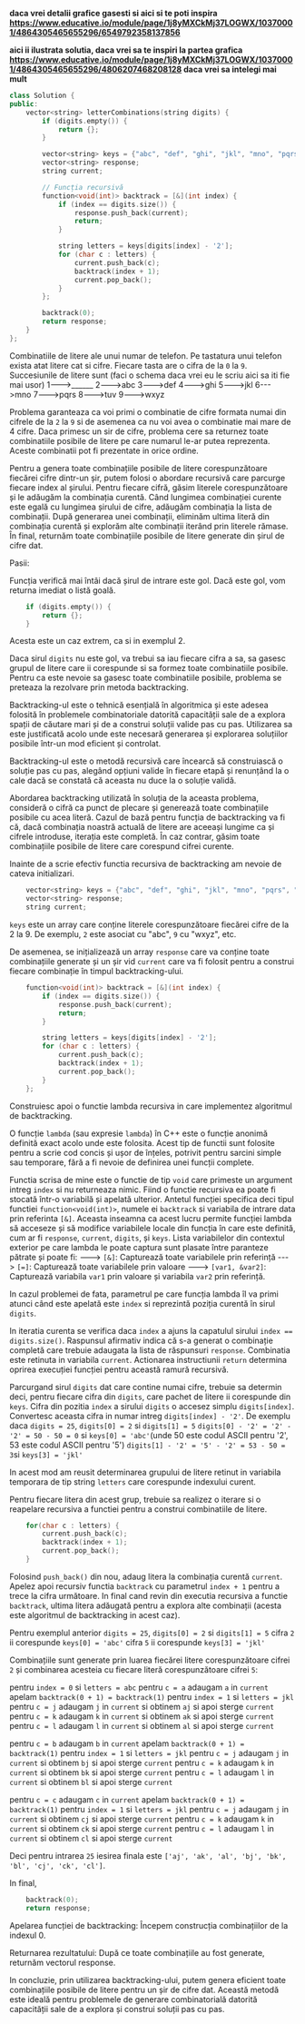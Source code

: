 **daca vrei detalii grafice gasesti si aici si te poti inspira https://www.educative.io/module/page/1j8yMXCkMj37LOGWX/10370001/4864305465655296/6549792358137856**

**aici ii ilustrata solutia, daca vrei sa te inspiri la partea grafica https://www.educative.io/module/page/1j8yMXCkMj37LOGWX/10370001/4864305465655296/4806207468208128  daca vrei sa intelegi mai mult**

```cpp
class Solution {
public:
    vector<string> letterCombinations(string digits) {
        if (digits.empty()) {
            return {};
        }

        vector<string> keys = {"abc", "def", "ghi", "jkl", "mno", "pqrs", "tuv", "wxyz"};
        vector<string> response;
        string current;

        // Funcția recursivă
        function<void(int)> backtrack = [&](int index) {
            if (index == digits.size()) {
                response.push_back(current);
                return;
            }

            string letters = keys[digits[index] - '2'];
            for (char c : letters) {
                current.push_back(c);
                backtrack(index + 1);
                current.pop_back();
            }
        };

        backtrack(0);
        return response;
    }
};

```

Combinatiile de litere ale unui numar de telefon.
Pe tastatura unui telefon exista atat litere cat si cifre.
Fiecare tasta are o cifra de la `0` la `9`. Succesiunile de litere sunt (faci o schema daca vrei eu le scriu aici sa iti fie mai usor)
1--->______
2--->abc
3--->def
4--->ghi
5--->jkl
6--->mno
7--->pqrs
8--->tuv
9--->wxyz

Problema garanteaza ca voi primi o combinatie de cifre formata numai din cifrele de la `2` la `9` si de asemenea ca nu voi avea o combinatie mai mare de 4 cifre.
Daca primesc un sir de cifre, problema cere sa returnez toate combinatiile posibile de litere pe care numarul le-ar putea reprezenta. Aceste combinatii pot fi prezentate in orice ordine.

Pentru a genera toate combinațiile posibile de litere corespunzătoare fiecărei cifre dintr-un șir, putem folosi o abordare recursivă care parcurge fiecare index al șirului. Pentru fiecare cifră, găsim literele corespunzătoare și le adăugăm la combinația curentă. Când lungimea combinației curente este egală cu lungimea șirului de cifre, adăugăm combinația la lista de combinații. După generarea unei combinații, eliminăm ultima literă din combinația curentă și explorăm alte combinații iterând prin literele rămase. În final, returnăm toate combinațiile posibile de litere generate din șirul de cifre dat.

Pasii:

Funcția verifică mai întâi dacă șirul de intrare este gol. Dacă este gol, vom returna imediat o listă goală.

```cpp
    if (digits.empty()) {
        return {};
    }
```
Acesta este un caz extrem, ca si in exemplul 2.

Daca sirul `digits` nu este gol, va trebui sa iau fiecare cifra a sa, sa gasesc grupul de litere care ii corespunde si sa formez toate combinatiile posibile.
Pentru ca este nevoie sa gasesc toate combinatiile posibile, problema se preteaza la rezolvare prin metoda backtracking.

Backtracking-ul este o tehnică esențială în algoritmica și este adesea folosită în problemele combinatoriale datorită capacității sale de a explora spații de căutare mari și de a construi soluții valide pas cu pas. Utilizarea sa este justificată acolo unde este necesară generarea și explorarea soluțiilor posibile într-un mod eficient și controlat.

Backtracking-ul este o metodă recursivă care încearcă să construiască o soluție pas cu pas, alegând opțiuni valide în fiecare etapă și renunțând la o cale dacă se constată că aceasta nu duce la o soluție validă.

Abordarea backtracking utilizată în soluția de la aceasta problema, consideră o cifră ca punct de plecare și generează toate combinațiile posibile cu acea literă.
Cazul de bază pentru funcția de backtracking va fi că, dacă combinația noastră actuală de litere are aceeași lungime ca și cifrele introduse, iterația este completă.
În caz contrar, găsim toate combinațiile posibile de litere care corespund cifrei curente.

Inainte de a scrie efectiv functia recursiva de backtracking am nevoie de cateva initializari.

```cpp
    vector<string> keys = {"abc", "def", "ghi", "jkl", "mno", "pqrs", "tuv", "wxyz"};
    vector<string> response;
    string current;
```

`keys` este un array care conține literele corespunzătoare fiecărei cifre de la 2 la 9.
De exemplu, `2` este asociat cu "abc", `9` cu "wxyz", etc.

De asemenea, se inițializează un array `response` care va conține toate combinațiile generate și un șir vid `current` care va fi folosit pentru a construi fiecare combinație în timpul backtracking-ului.


```cpp
    function<void(int)> backtrack = [&](int index) {
        if (index == digits.size()) {
            response.push_back(current);
            return;
        }

        string letters = keys[digits[index] - '2'];
        for (char c : letters) {
            current.push_back(c);
            backtrack(index + 1);
            current.pop_back();
        }
    };

```

Construiesc apoi o functie lambda recursiva in care implementez algoritmul de backtracking.

O funcție `lambda` (sau expresie `lambda`) în C++ este o funcție anonimă definită exact acolo unde este folosita. Acest tip de functii sunt folosite pentru a scrie cod concis și ușor de înțeles, potrivit pentru sarcini simple sau temporare, fără a fi nevoie de definirea unei funcții complete.

Functia scrisa de mine este o functie de tip `void` care primeste un argument intreg `index` si nu returneaza nimic.
Fiind o functie recursiva ea poate fi stocată într-o variabilă și apelată ulterior.
Antetul funcției specifica deci tipul functiei `function<void(int)>`, numele ei `backtrack` si variabila de intrare data prin referinta `[&]`. Aceasta inseamna ca acest lucru permite funcției lambda să acceseze și să modifice variabilele locale din funcția în care este definită, cum ar fi `response`, `current`, `digits`, și `keys`.
Lista variabilelor din contextul exterior pe care lambda le poate captura sunt plasate între paranteze pătrate și poate fi:
---> `[&]`: Capturează toate variabilele prin referință
---> `[=]`: Capturează toate variabilele prin valoare
---> `[var1, &var2]`: Capturează variabila `var1` prin valoare și variabila `var2` prin referință.

In cazul problemei de fata, parametrul pe care funcția lambda îl va primi atunci când este apelată este `index` si  reprezintă poziția curentă în sirul `digits`.

In iteratia curenta se verifica daca `index` a ajuns la capatulul sirului `index == digits.size()`. Raspunsul afirmativ indica că s-a generat o combinație completă care trebuie adaugata la lista de răspunsuri `response`. Combinatia este retinuta in variabila `current`.
Actionarea instructiunii `return` determina oprirea execuției funcției pentru această ramură recursivă.

Parcurgand sirul `digits` dat care contine numai cifre, trebuie sa determin deci, pentru fiecare cifra din `digits`, care pachet de litere ii corespunde din `keys`.
Cifra din pozitia `index` a sirului `digits` o accesez simplu `digits[index]`.
Convertesc aceasta cifra in numar intreg `digits[index] - '2'`.
De exemplu daca `digits = 25`, `digits[0] = 2` si `digits[1] = 5`
`digits[0] - '2' = '2' - '2' = 50 - 50 = 0` si `keys[0] = 'abc'`(unde 50 este codul ASCII pentru '2', 53 este codul ASCII pentru '5')
`digits[1] - '2' = '5' - '2' = 53 - 50 = 3`si `keys[3] = 'jkl'`

In acest mod am reusit determinarea grupului de litere retinut in variabila temporara de tip string `letters` care corespunde indexului curent.

Pentru fiecare litera din acest grup, trebuie sa realizez o iterare si o reapelare recursiva a functiei pentru a construi combinatiile de litere.

```cpp
    for(char c : letters) {
        current.push_back(c);
        backtrack(index + 1);
        current.pop_back();
    }
```

Folosind `push_back()` din nou, adaug litera la combinația curentă `current`.
Apelez apoi recursiv functia `backtrack` cu parametrul `index + 1` pentru a trece la cifra următoare.
In final cand revin din executia recursiva a functie `backtrack`,  ultima litera adăugată pentru a explora alte combinații (acesta este algoritmul de backtracking in acest caz).

Pentru exemplul anterior
`digits = 25`, `digits[0] = 2` si `digits[1] = 5`
cifra `2` ii corespunde `keys[0] = 'abc'`
cifra `5` ii corespunde `keys[3] = 'jkl'`

Combinațiile sunt generate prin luarea fiecărei litere corespunzătoare cifrei `2` și combinarea acesteia cu fiecare literă corespunzătoare cifrei `5`:

pentru `index = 0` si `letters = abc`
pentru `c = a` adaugam `a` in `current`
apelam `backtrack(0 + 1) = backtrack(1)`
pentru `index = 1` si `letters = jkl`
pentru `c = j` adaugam `j` in `current` si obtinem `aj` si apoi sterge `current`
pentru `c = k` adaugam `k` in `current` si obtinem `ak` si apoi sterge `current`
pentru `c = l` adaugam `l` in `current` si obtinem `al` si apoi sterge `current`

pentru `c = b` adaugam `b` in `current`
apelam `backtrack(0 + 1) = backtrack(1)`
pentru `index = 1` si `letters = jkl`
pentru `c = j` adaugam `j` in `current` si obtinem `bj` si apoi sterge `current`
pentru `c = k` adaugam `k` in `current` si obtinem `bk` si apoi sterge `current`
pentru `c = l` adaugam `l` in `current` si obtinem `bl` si apoi sterge `current`

pentru `c = c` adaugam `c` in `current`
apelam `backtrack(0 + 1) = backtrack(1)`
pentru `index = 1` si `letters = jkl`
pentru `c = j` adaugam `j` in `current` si obtinem `cj` si apoi sterge `current`
pentru `c = k` adaugam `k` in `current` si obtinem `ck` si apoi sterge `current`
pentru `c = l` adaugam `l` in `current` si obtinem `cl` si apoi sterge `current`

Deci pentru intrarea `25` iesirea finala este `['aj', 'ak', 'al', 'bj', 'bk', 'bl', 'cj', 'ck', 'cl']`.

In final,
```cpp 
    backtrack(0);
    return response;
```
Apelarea funcției de backtracking: Începem construcția combinațiilor de la indexul 0.

Returnarea rezultatului: După ce toate combinațiile au fost generate, returnăm vectorul response.

In concluzie, prin utilizarea backtracking-ului, putem genera eficient toate combinațiile posibile de litere pentru un șir de cifre dat. Această metodă este ideală pentru problemele de generare combinatorială datorită capacității sale de a explora și construi soluții pas cu pas.